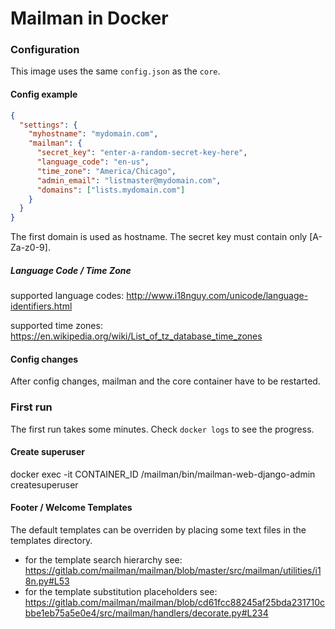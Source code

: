 Mailman in Docker
==========

### Configuration

This image uses the same `config.json` as the `core`.

#### Config example

```json
{
  "settings": {
    "myhostname": "mydomain.com",
    "mailman": {
      "secret_key": "enter-a-random-secret-key-here",
      "language_code": "en-us",
      "time_zone": "America/Chicago",
      "admin_email": "listmaster@mydomain.com",
      "domains": ["lists.mydomain.com"]
    }
  }
}
```

The first domain is used as hostname. The secret key must contain only [A-Za-z0-9].

##### Language Code / Time Zone

supported language codes: http://www.i18nguy.com/unicode/language-identifiers.html

supported time zones: https://en.wikipedia.org/wiki/List_of_tz_database_time_zones

#### Config changes

After config changes, mailman and the core container have to be restarted.

### First run

The first run takes some minutes. Check `docker logs` to see the progress.

#### Create superuser

docker exec -it CONTAINER_ID /mailman/bin/mailman-web-django-admin createsuperuser

#### Footer / Welcome Templates

The default templates can be overriden by placing some text files in the templates directory.

* for the template search hierarchy see: https://gitlab.com/mailman/mailman/blob/master/src/mailman/utilities/i18n.py#L53
* for the template substitution placeholders see: https://gitlab.com/mailman/mailman/blob/cd61fcc88245af25bda231710cbbe1eb75a5e0e4/src/mailman/handlers/decorate.py#L234